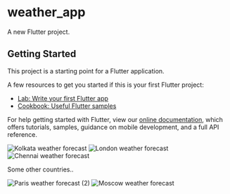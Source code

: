# weather_app

A new Flutter project.

## Getting Started

This project is a starting point for a Flutter application.

A few resources to get you started if this is your first Flutter project:

- [Lab: Write your first Flutter app](https://flutter.dev/docs/get-started/codelab)
- [Cookbook: Useful Flutter samples](https://flutter.dev/docs/cookbook)

For help getting started with Flutter, view our
[online documentation](https://flutter.dev/docs), which offers tutorials,
samples, guidance on mobile development, and a full API reference.


![Kolkata weather forecast](https://user-images.githubusercontent.com/77162700/151957739-bceedb47-84a5-4adc-a135-507cc9770f37.jpg) 
![London weather forecast](https://user-images.githubusercontent.com/77162700/151957769-02219a59-d5e2-4d6c-83b9-dbae4993bcd7.jpg)
![Chennai weather forecast](https://user-images.githubusercontent.com/77162700/151957792-3003b428-b75d-4461-a918-8a00953d97b3.jpg)

Some other countries..

![Paris weather forecast (2)](https://user-images.githubusercontent.com/77162700/151957385-edf066fa-cabb-4eb7-ad93-69226276ca3c.jpg)
![Moscow weather forecast](https://user-images.githubusercontent.com/77162700/151957850-46e84823-5162-48c8-bc4b-6cf5248eb5b4.jpg)

